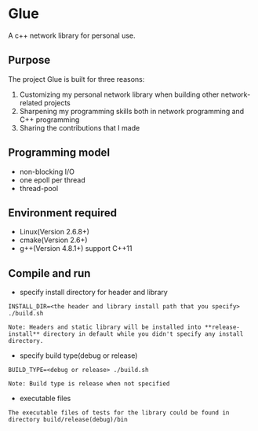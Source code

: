 Glue
=====

A c++ network library for personal use.

## Purpose

The project Glue is built for three reasons: 

1. Customizing my personal network library when building other network-related projects
2. Sharpening my programming skills both in network programming and C++ programming
3. Sharing the contributions that I made

## Programming model

* non-blocking I/O
* one epoll per thread
* thread-pool

## Environment required

* Linux(Version 2.6.8+)
* cmake(Version 2.6+)
* g++(Version 4.8.1+) support C++11 

## Compile and run

- specify install directory for header and library

```
INSTALL_DIR=<the header and library install path that you specify> ./build.sh

Note: Headers and static library will be installed into **release-install** directory in default while you didn't specify any install directory.
```

- specify build type(debug or release)

```
BUILD_TYPE=<debug or release> ./build.sh

Note: Build type is release when not specified
```

- executable files

```
The executable files of tests for the library could be found in directory build/release(debug)/bin
```
